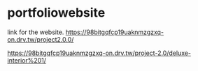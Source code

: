# portfoliowebsite
link for the website.
https://98bitgqfcp19uaknmzgzxq-on.drv.tw/project2.0.0/


https://98bitgqfcp19uaknmzgzxq-on.drv.tw/project-2.0/deluxe-interior%201/

